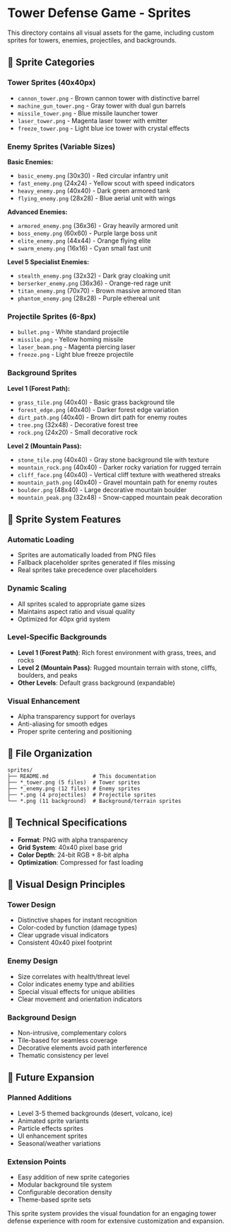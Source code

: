 # Tower Defense Game - Sprites

This directory contains all visual assets for the game, including custom sprites for towers, enemies, projectiles, and backgrounds.

## 🎨 Sprite Categories

### Tower Sprites (40x40px)
- `cannon_tower.png` - Brown cannon tower with distinctive barrel
- `machine_gun_tower.png` - Gray tower with dual gun barrels
- `missile_tower.png` - Blue missile launcher tower
- `laser_tower.png` - Magenta laser tower with emitter
- `freeze_tower.png` - Light blue ice tower with crystal effects

### Enemy Sprites (Variable Sizes)
**Basic Enemies:**
- `basic_enemy.png` (30x30) - Red circular infantry unit
- `fast_enemy.png` (24x24) - Yellow scout with speed indicators
- `heavy_enemy.png` (40x40) - Dark green armored tank
- `flying_enemy.png` (28x28) - Blue aerial unit with wings

**Advanced Enemies:**
- `armored_enemy.png` (36x36) - Gray heavily armored unit
- `boss_enemy.png` (60x60) - Purple large boss unit
- `elite_enemy.png` (44x44) - Orange flying elite
- `swarm_enemy.png` (16x16) - Cyan small fast unit

**Level 5 Specialist Enemies:**
- `stealth_enemy.png` (32x32) - Dark gray cloaking unit
- `berserker_enemy.png` (36x36) - Orange-red rage unit
- `titan_enemy.png` (70x70) - Brown massive armored titan
- `phantom_enemy.png` (28x28) - Purple ethereal unit

### Projectile Sprites (6-8px)
- `bullet.png` - White standard projectile
- `missile.png` - Yellow homing missile
- `laser_beam.png` - Magenta piercing laser
- `freeze.png` - Light blue freeze projectile

### Background Sprites
**Level 1 (Forest Path):**
- `grass_tile.png` (40x40) - Basic grass background tile
- `forest_edge.png` (40x40) - Darker forest edge variation
- `dirt_path.png` (40x40) - Brown dirt path for enemy routes
- `tree.png` (32x48) - Decorative forest tree
- `rock.png` (24x20) - Small decorative rock

**Level 2 (Mountain Pass):**
- `stone_tile.png` (40x40) - Gray stone background tile with texture
- `mountain_rock.png` (40x40) - Darker rocky variation for rugged terrain
- `cliff_face.png` (40x40) - Vertical cliff texture with weathered streaks
- `mountain_path.png` (40x40) - Gravel mountain path for enemy routes
- `boulder.png` (48x40) - Large decorative mountain boulder
- `mountain_peak.png` (32x48) - Snow-capped mountain peak decoration

## 🎯 Sprite System Features

### Automatic Loading
- Sprites are automatically loaded from PNG files
- Fallback placeholder sprites generated if files missing
- Real sprites take precedence over placeholders

### Dynamic Scaling
- All sprites scaled to appropriate game sizes
- Maintains aspect ratio and visual quality
- Optimized for 40px grid system

### Level-Specific Backgrounds
- **Level 1 (Forest Path)**: Rich forest environment with grass, trees, and rocks
- **Level 2 (Mountain Pass)**: Rugged mountain terrain with stone, cliffs, boulders, and peaks
- **Other Levels**: Default grass background (expandable)

### Visual Enhancement
- Alpha transparency support for overlays
- Anti-aliasing for smooth edges
- Proper sprite centering and positioning

## 📁 File Organization

```
sprites/
├── README.md              # This documentation
├── *_tower.png (5 files)  # Tower sprites
├── *_enemy.png (12 files) # Enemy sprites
├── *.png (4 projectiles)  # Projectile sprites
└── *.png (11 background)  # Background/terrain sprites
```

## 🔧 Technical Specifications

- **Format**: PNG with alpha transparency
- **Grid System**: 40x40 pixel base grid
- **Color Depth**: 24-bit RGB + 8-bit alpha
- **Optimization**: Compressed for fast loading

## 🎨 Visual Design Principles

### Tower Design
- Distinctive shapes for instant recognition
- Color-coded by function (damage types)
- Clear upgrade visual indicators
- Consistent 40x40 pixel footprint

### Enemy Design
- Size correlates with health/threat level
- Color indicates enemy type and abilities
- Special visual effects for unique abilities
- Clear movement and orientation indicators

### Background Design
- Non-intrusive, complementary colors
- Tile-based for seamless coverage
- Decorative elements avoid path interference
- Thematic consistency per level

## 🚀 Future Expansion

### Planned Additions
- Level 3-5 themed backgrounds (desert, volcano, ice)
- Animated sprite variants
- Particle effects sprites
- UI enhancement sprites
- Seasonal/weather variations

### Extension Points
- Easy addition of new sprite categories
- Modular background tile system
- Configurable decoration density
- Theme-based sprite sets

This sprite system provides the visual foundation for an engaging tower defense experience with room for extensive customization and expansion. 